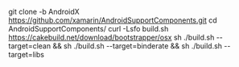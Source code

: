 
git clone -b AndroidX https://github.com/xamarin/AndroidSupportComponents.git
cd AndroidSupportComponents/
curl -Lsfo build.sh https://cakebuild.net/download/bootstrapper/osx
sh ./build.sh --target=clean && sh ./build.sh --target=binderate && sh ./build.sh --target=libs